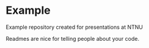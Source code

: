 # Example
Example repository created for presentations at NTNU

Readmes are nice for telling people about your code.
